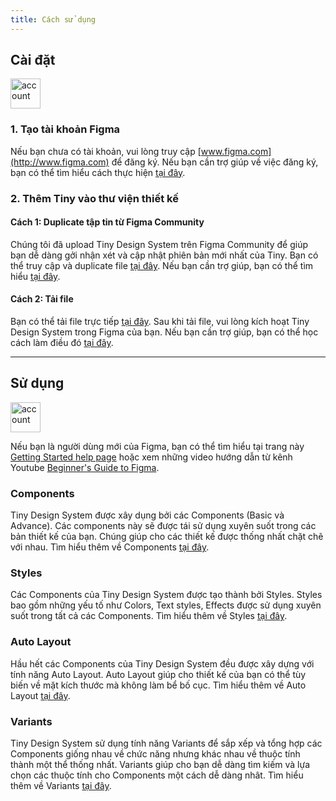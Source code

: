 ```yaml
---
title: Cách sử dụng
---
```


## Cài đặt

<img class="img-basic" src="https://salt.tikicdn.com/ts/social/c2/bc/c5/4f02823afd77ccd272768c1578b077d9.png" alt="account" width="48px" />

### 1. Tạo tài khoản Figma
Nếu bạn chưa có tài khoản, vui lòng truy cập [www.figma.com](http://www.figma.com) để đăng ký. Nếu bạn cần trợ giúp về việc đăng ký, bạn có thể tìm hiểu cách thực hiện [tại đây](https://help.figma.com/hc/en-us/articles/360039811114-Create-a-Figma-account).

### 2. Thêm Tiny vào thư viện thiết kế

#### Cách 1: Duplicate tập tin từ Figma Community

Chúng tôi đã upload Tiny Design System trên Figma Community để giúp bạn dễ dàng gởi nhận xét và cập nhật phiên bản mới nhất của Tiny. Bạn có thể truy cập và duplicate file [tại đây](https://www.figma.com/community/file/958198956095698455/Tiny-design-system). Nếu bạn cần trợ giúp, bạn có thể tìm hiểu [tại đây](https://help.figma.com/hc/en-us/articles/360038510873-Use-files-from-the-Community).

#### Cách 2: Tải file

Bạn có thể tải file trực tiếp [tại đây](/docs/design/figma/download). Sau khi tải file, vui lòng kích hoạt Tiny Design System trong Figma của bạn. Nếu bạn cần trợ giúp, bạn có thể học cách làm điều đó [tại đây](https://help.figma.com/hc/en-us/articles/360038743434-Enable-libraries-in-drafts-teams-and-files).


---


## Sử dụng

<img class="img-basic" src="https://salt.tikicdn.com/ts/social/33/d9/57/c84a51d1456d498f181f9fdeed565a8f.png" alt="account" width="48px" />

Nếu bạn là người dùng mới của Figma, bạn có thể tìm hiểu tại trang này [Getting Started help page](https://help.figma.com/hc/en-us/categories/360002051613-Getting-Started) hoặc xem những video hướng dẫn từ kênh Youtube [Beginner's Guide to Figma](https://www.youtube.com/watch?v=Cx2dkpBxst8&list=PLXDU_eVOJTx7QHLShNqIXL1Cgbxj7HlN4&ab_channel=Figma).

### Components

Tiny Design System được xây dụng bởi các Components (Basic và Advance). Các components này sẽ được tái sử dụng xuyên suốt trong các bản thiết kế của bạn. Chúng giúp cho các thiết kế được thống nhất chặt chẽ với nhau. Tìm hiểu thêm về Components [tại đây](https://help.figma.com/hc/en-us/articles/360038662654-Guide-to-Components-in-Figma).

### Styles

Các Components của Tiny Design System được tạo thành bởi Styles. Styles bao gồm những yếu tố như Colors, Text styles, Effects được sử dụng xuyên suốt trong tất cả các Components. Tìm hiểu thêm về Styles [tại đây](https://help.figma.com/hc/en-us/articles/360039238753-Styles-in-Figma).

### Auto Layout

Hầu hết các Components của Tiny Design System đều được xây dựng với tính năng Auto Layout. Auto Layout giúp cho thiết kế của bạn có thể tùy biến về mặt kích thước mà không làm bể bố cục. Tìm hiểu thêm về Auto Layout [tại đây](https://help.figma.com/hc/en-us/articles/360040451373-Create-dynamic-designs-with-Auto-Layout).

### Variants

Tiny Design System sử dụng tính năng Variants để sắp xếp và tổng hợp các Components giống nhau về chức năng nhưng khác nhau về thuộc tính thành một thể thống nhất. Variants giúp cho bạn dễ dàng tìm kiếm và lựa chọn các thuộc tính cho Components một cách dễ dàng nhât. Tìm hiểu thêm về Variants [tại đây](https://help.figma.com/hc/en-us/articles/360056440594-Create-and-use-variants).
